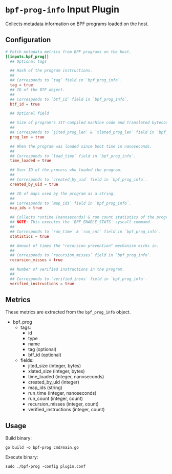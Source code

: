 # `bpf-prog-info` Input Plugin

Collects metadata information on BPF programs loaded on the host.

## Configuration

```toml
# Fetch metadata metrics from BPF programs on the host.
[[inputs.bpf_prog]]
  ## Optional tags

  ## Hash of the program instructions.
  ##
  ## Corresponds to `tag` field in `bpf_prog_info`.
  tag = true
  ## ID of the BTF object.
  ##
  ## Corresponds to `btf_id` field in `bpf_prog_info`.
  btf_id = true

  ## Optional field

  ## Size of program's JIT-compiled machine code and translated bytecode in bytes.
  ##
  ## Corresponds to `jited_prog_len` & `xlated_prog_len` field in `bpf_prog_info`.
  prog_len = true

  ## When the program was loaded since boot time in nanoseconds.
  ##
  ## Corresponds to `load_time` field in `bpf_prog_info`.
  time_loaded = true

  ## User ID of the process who loaded the program.
  ##
  ## Corresponds to `created_by_uid` field in `bpf_prog_info`.
  created_by_uid = true

  ## ID of maps used by the program as a string.
  ##
  ## Corresponds to `map_ids` field in `bpf_prog_info`.
  map_ids = true

  ## Collects runtime (nanoseconds) & run count statistics of the program.
  ## NOTE: This executes the `BPF_ENABLE_STATS` syscall command.
  ##
  ## Corresponds to `run_time` & `run_cnt` field in `bpf_prog_info`.
  statistics = true

  ## Amount of times the "recursion prevention" mechanism kicks in.
  ##
  ## Corresponds to `recursion_misses` field in `bpf_prog_info`.
  recursion_misses = true

  ## Number of verified instructions in the program.
  ##
  ## Corresponds to `verified_insns` field in `bpf_prog_info`.
  verified_instructions = true
```

## Metrics

These metrics are extracted from the `bpf_prog_info` object.

- bpf_prog
  - tags:
    - id
    - type
    - name
    - tag (optional)
    - btf_id (optional)
  - fields:
    - jited_size (integer, bytes)
    - xlated_size (integer, bytes)
    - time_loaded (integer, nanoseconds)
    - created_by_uid (integer)
    - map_ids (string)
    - run_time (integer, nanoseconds)
    - run_count (integer, count)
    - recursion_misses (integer, count)
    - verified_instructions (integer, count)

## Usage

Build binary:

```golang
go build -o bpf-prog cmd/main.go
```

Execute binary:

```golang
sudo ./bpf-prog -config plugin.conf
```
